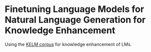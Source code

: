 # Finetuning Language Models for Natural Language Generation for Knowledge Enhancement

Using the [KELM corpus](https://github.com/google-research-datasets/KELM-corpus) for knowledge enhancement of LMs.
